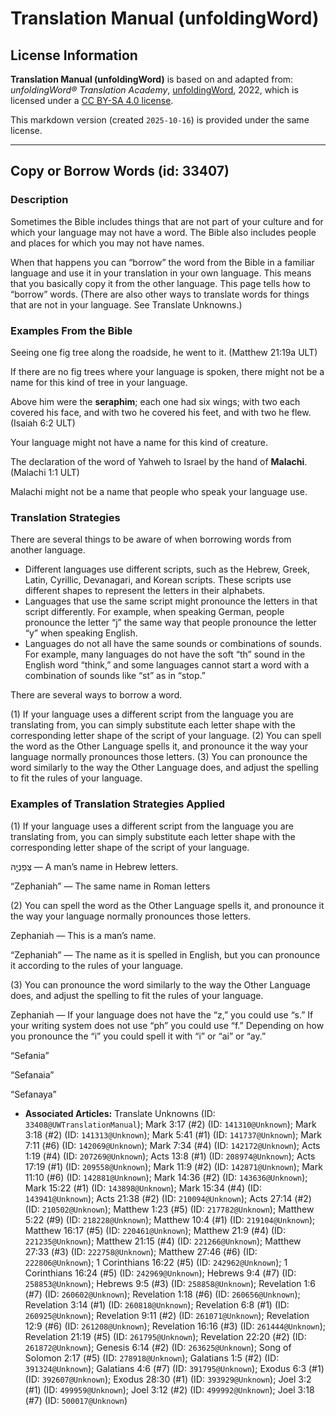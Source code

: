 # Translation Manual (unfoldingWord)

## License Information

**Translation Manual (unfoldingWord)** is based on and adapted from: _unfoldingWord® Translation Academy_, [unfoldingWord](https://unfoldingword.org/utw), 2022, which is licensed under a [CC BY-SA 4.0 license](https://creativecommons.org/licenses/by-sa/4.0/legalcode.en).

This markdown version (created `2025-10-16`) is provided under the same license.



--------------------------------

## Copy or Borrow Words (id: 33407)

### Description

Sometimes the Bible includes things that are not part of your culture and for which your language may not have a word. The Bible also includes people and places for which you may not have names.

When that happens you can “borrow” the word from the Bible in a familiar language and use it in your translation in your own language. This means that you basically copy it from the other language. This page tells how to “borrow” words. (There are also other ways to translate words for things that are not in your language. See Translate Unknowns.)

### Examples From the Bible

Seeing one fig tree along the roadside, he went to it. (Matthew 21:19a ULT)

If there are no fig trees where your language is spoken, there might not be a name for this kind of tree in your language.

Above him were the **seraphim**; each one had six wings; with two each covered his face, and with two he covered his feet, and with two he flew. (Isaiah 6:2 ULT)

Your language might not have a name for this kind of creature.

The declaration of the word of Yahweh to Israel by the hand of **Malachi**. (Malachi 1:1 ULT)

Malachi might not be a name that people who speak your language use.

### Translation Strategies

There are several things to be aware of when borrowing words from another language.

* Different languages use different scripts, such as the Hebrew, Greek, Latin, Cyrillic, Devanagari, and Korean scripts. These scripts use different shapes to represent the letters in their alphabets.
* Languages that use the same script might pronounce the letters in that script differently. For example, when speaking German, people pronounce the letter “j” the same way that people pronounce the letter “y” when speaking English.
* Languages do not all have the same sounds or combinations of sounds. For example, many languages do not have the soft “th” sound in the English word “think,” and some languages cannot start a word with a combination of sounds like “st” as in “stop.”

There are several ways to borrow a word.

(1\) If your language uses a different script from the language you are translating from, you can simply substitute each letter shape with the corresponding letter shape of the script of your language. (2\) You can spell the word as the Other Language spells it, and pronounce it the way your language normally pronounces those letters. (3\) You can pronounce the word similarly to the way the Other Language does, and adjust the spelling to fit the rules of your language.

### Examples of Translation Strategies Applied

(1\) If your language uses a different script from the language you are translating from, you can simply substitute each letter shape with the corresponding letter shape of the script of your language.

צְפַנְיָ֤ה — A man’s name in Hebrew letters.

“Zephaniah” — The same name in Roman letters

(2\) You can spell the word as the Other Language spells it, and pronounce it the way your language normally pronounces those letters.

Zephaniah — This is a man’s name.

“Zephaniah” — The name as it is spelled in English, but you can pronounce it according to the rules of your language.

(3\) You can pronounce the word similarly to the way the Other Language does, and adjust the spelling to fit the rules of your language.

Zephaniah — If your language does not have the “z,” you could use “s.” If your writing system does not use “ph” you could use “f.” Depending on how you pronounce the “i” you could spell it with “i” or “ai” or “ay.”

“Sefania”

“Sefanaia”

“Sefanaya”

* **Associated Articles:** Translate Unknowns (ID: `33408@UWTranslationManual`); Mark 3:17 (#2) (ID: `141310@Unknown`); Mark 3:18 (#2) (ID: `141313@Unknown`); Mark 5:41 (#1) (ID: `141737@Unknown`); Mark 7:11 (#6) (ID: `142069@Unknown`); Mark 7:34 (#4) (ID: `142172@Unknown`); Acts 1:19 (#4) (ID: `207269@Unknown`); Acts 13:8 (#1) (ID: `208974@Unknown`); Acts 17:19 (#1) (ID: `209558@Unknown`); Mark 11:9 (#2) (ID: `142871@Unknown`); Mark 11:10 (#6) (ID: `142881@Unknown`); Mark 14:36 (#2) (ID: `143636@Unknown`); Mark 15:22 (#1) (ID: `143898@Unknown`); Mark 15:34 (#4) (ID: `143941@Unknown`); Acts 21:38 (#2) (ID: `210094@Unknown`); Acts 27:14 (#2) (ID: `210502@Unknown`); Matthew 1:23 (#5) (ID: `217782@Unknown`); Matthew 5:22 (#9) (ID: `218228@Unknown`); Matthew 10:4 (#1) (ID: `219104@Unknown`); Matthew 16:17 (#5) (ID: `220461@Unknown`); Matthew 21:9 (#4) (ID: `221235@Unknown`); Matthew 21:15 (#4) (ID: `221266@Unknown`); Matthew 27:33 (#3) (ID: `222758@Unknown`); Matthew 27:46 (#6) (ID: `222806@Unknown`); 1 Corinthians 16:22 (#5) (ID: `242962@Unknown`); 1 Corinthians 16:24 (#5) (ID: `242969@Unknown`); Hebrews 9:4 (#7) (ID: `258853@Unknown`); Hebrews 9:5 (#3) (ID: `258858@Unknown`); Revelation 1:6 (#7) (ID: `260602@Unknown`); Revelation 1:18 (#6) (ID: `260656@Unknown`); Revelation 3:14 (#1) (ID: `260818@Unknown`); Revelation 6:8 (#1) (ID: `260925@Unknown`); Revelation 9:11 (#2) (ID: `261071@Unknown`); Revelation 12:9 (#6) (ID: `261208@Unknown`); Revelation 16:16 (#3) (ID: `261444@Unknown`); Revelation 21:19 (#5) (ID: `261795@Unknown`); Revelation 22:20 (#2) (ID: `261872@Unknown`); Genesis 6:14 (#2) (ID: `263625@Unknown`); Song of Solomon 2:17 (#5) (ID: `278918@Unknown`); Galatians 1:5 (#2) (ID: `391324@Unknown`); Galatians 4:6 (#7) (ID: `391795@Unknown`); Exodus 6:3 (#1) (ID: `392607@Unknown`); Exodus 28:30 (#1) (ID: `393929@Unknown`); Joel 3:2 (#1) (ID: `499959@Unknown`); Joel 3:12 (#2) (ID: `499992@Unknown`); Joel 3:18 (#7) (ID: `500017@Unknown`)

